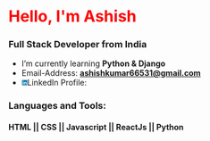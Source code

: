 <h1 align="left"><span style="color:red">Hello, I'm Ashish</span></h1>
<h3 align="left">Full Stack Developer from India</h3>

-  I’m currently learning **Python & Django**
-  Email-Address: **ashishkumar66531@gmail.com**
-  <img src="linkedin-original.svg" width="10" height="10"/>LinkedIn Profile: 

### Languages and Tools:
#### HTML || CSS || Javascript || ReactJs || Python 


